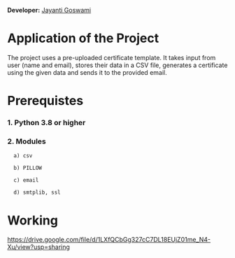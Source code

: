 **Developer:** [Jayanti Goswami]("https://github.com/Jayanti2919")

# Application of the Project

The project uses a pre-uploaded certificate template. It takes input from user (name and email), stores their data in a CSV file, generates a certificate using the given data and sends it to the provided email.


# Prerequistes

### 1. Python 3.8 or higher
### 2. Modules

      a) csv
  
      b) PILLOW
 
      c) email
 
      d) smtplib, ssl

# Working

https://drive.google.com/file/d/1LXfQCbGg327cC7DL18EUjZ01me_N4-Xu/view?usp=sharing

